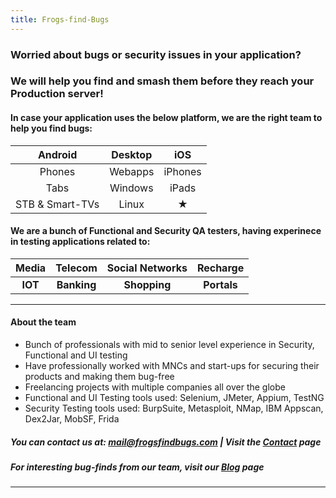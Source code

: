 ```yaml
---
title: Frogs-find-Bugs
---
```


### Worried about bugs or security issues in your application? 
### We will help you find and smash them before they reach your Production server!

#### In case your application uses the below platform, we are the right team to help you find bugs:

| Android | Desktop | iOS |
|:--:|:--:|:--:|
| Phones | Webapps | iPhones |
| Tabs | Windows | iPads |
| STB & Smart-TVs | Linux | ★ |


#### We are a bunch of Functional and Security QA testers, having experinece in testing applications related to:

| Media  | Telecom  | Social Networks | Recharge |
| :---: | :---: | :---: | :---: |
| **IOT**  | **Banking**  | **Shopping** | **Portals** |

____
    
#### About the team

- Bunch of professionals with mid to senior level experience in Security, Functional and UI testing
- Have professionally worked with MNCs and start-ups for securing their products and making them bug-free
- Freelancing projects with multiple companies all over the globe
- Functional and UI Testing tools used: Selenium, JMeter, Appium, TestNG
- Security Testing tools used: BurpSuite, Metasploit, NMap, IBM Appscan, Dex2Jar, MobSF, Frida
    
##### You can contact us at: mail@frogsfindbugs.com | Visit the [Contact](/contact/) page
##### For interesting bug-finds from our team, visit our [Blog](/blog/) page
____


 
    
